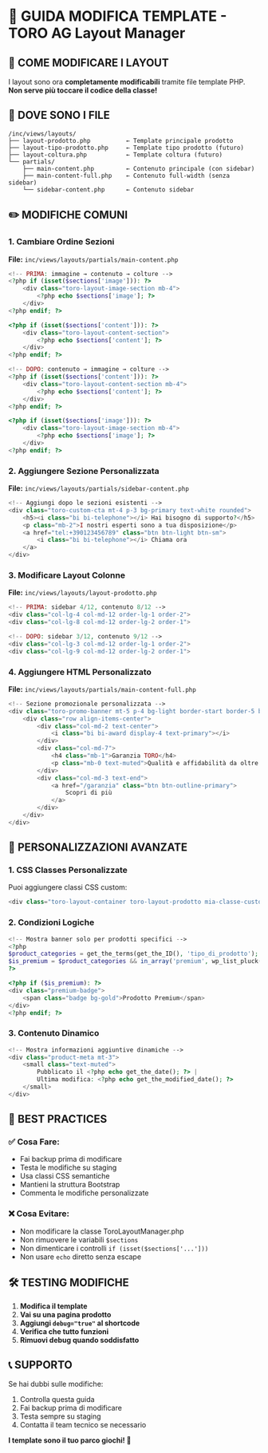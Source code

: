 # 📝 GUIDA MODIFICA TEMPLATE - TORO AG Layout Manager

## 🎯 **COME MODIFICARE I LAYOUT**

I layout sono ora **completamente modificabili** tramite file template PHP.
**Non serve più toccare il codice della classe!**

## 📁 **DOVE SONO I FILE**

```
/inc/views/layouts/
├── layout-prodotto.php          ← Template principale prodotto
├── layout-tipo-prodotto.php     ← Template tipo prodotto (futuro)
├── layout-coltura.php           ← Template coltura (futuro)
└── partials/
    ├── main-content.php         ← Contenuto principale (con sidebar)
    ├── main-content-full.php    ← Contenuto full-width (senza sidebar)
    └── sidebar-content.php      ← Contenuto sidebar
```

## ✏️ **MODIFICHE COMUNI**

### **1. Cambiare Ordine Sezioni**

**File:** `inc/views/layouts/partials/main-content.php`

```php
<!-- PRIMA: immagine → contenuto → colture -->
<?php if (isset($sections['image'])): ?>
    <div class="toro-layout-image-section mb-4">
        <?php echo $sections['image']; ?>
    </div>
<?php endif; ?>

<?php if (isset($sections['content'])): ?>
    <div class="toro-layout-content-section">
        <?php echo $sections['content']; ?>
    </div>
<?php endif; ?>

<!-- DOPO: contenuto → immagine → colture -->
<?php if (isset($sections['content'])): ?>
    <div class="toro-layout-content-section mb-4">
        <?php echo $sections['content']; ?>
    </div>
<?php endif; ?>

<?php if (isset($sections['image'])): ?>
    <div class="toro-layout-image-section mb-4">
        <?php echo $sections['image']; ?>
    </div>
<?php endif; ?>
```

### **2. Aggiungere Sezione Personalizzata**

**File:** `inc/views/layouts/partials/sidebar-content.php`

```php
<!-- Aggiungi dopo le sezioni esistenti -->
<div class="toro-custom-cta mt-4 p-3 bg-primary text-white rounded">
    <h5><i class="bi bi-telephone"></i> Hai bisogno di supporto?</h5>
    <p class="mb-2">I nostri esperti sono a tua disposizione</p>
    <a href="tel:+390123456789" class="btn btn-light btn-sm">
        <i class="bi bi-telephone"></i> Chiama ora
    </a>
</div>
```

### **3. Modificare Layout Colonne**

**File:** `inc/views/layouts/layout-prodotto.php`

```php
<!-- PRIMA: sidebar 4/12, contenuto 8/12 -->
<div class="col-lg-4 col-md-12 order-lg-1 order-2">
<div class="col-lg-8 col-md-12 order-lg-2 order-1">

<!-- DOPO: sidebar 3/12, contenuto 9/12 -->
<div class="col-lg-3 col-md-12 order-lg-1 order-2">
<div class="col-lg-9 col-md-12 order-lg-2 order-1">
```

### **4. Aggiungere HTML Personalizzato**

**File:** `inc/views/layouts/partials/main-content-full.php`

```php
<!-- Sezione promozionale personalizzata -->
<div class="toro-promo-banner mt-5 p-4 bg-light border-start border-5 border-primary">
    <div class="row align-items-center">
        <div class="col-md-2 text-center">
            <i class="bi bi-award display-4 text-primary"></i>
        </div>
        <div class="col-md-7">
            <h4 class="mb-1">Garanzia TORO</h4>
            <p class="mb-0 text-muted">Qualità e affidabilità da oltre 50 anni</p>
        </div>
        <div class="col-md-3 text-end">
            <a href="/garanzia" class="btn btn-outline-primary">
                Scopri di più
            </a>
        </div>
    </div>
</div>
```

## 🎨 **PERSONALIZZAZIONI AVANZATE**

### **1. CSS Classes Personalizzate**

Puoi aggiungere classi CSS custom:

```php
<div class="toro-layout-container toro-layout-prodotto mia-classe-custom">
```

### **2. Condizioni Logiche**

```php
<!-- Mostra banner solo per prodotti specifici -->
<?php 
$product_categories = get_the_terms(get_the_ID(), 'tipo_di_prodotto');
$is_premium = $product_categories && in_array('premium', wp_list_pluck($product_categories, 'slug'));
?>

<?php if ($is_premium): ?>
<div class="premium-badge">
    <span class="badge bg-gold">Prodotto Premium</span>
</div>
<?php endif; ?>
```

### **3. Contenuto Dinamico**

```php
<!-- Mostra informazioni aggiuntive dinamiche -->
<div class="product-meta mt-3">
    <small class="text-muted">
        Pubblicato il <?php echo get_the_date(); ?> | 
        Ultima modifica: <?php echo get_the_modified_date(); ?>
    </small>
</div>
```

## 🚀 **BEST PRACTICES**

### **✅ Cosa Fare:**
- Fai backup prima di modificare
- Testa le modifiche su staging
- Usa classi CSS semantiche
- Mantieni la struttura Bootstrap
- Commenta le modifiche personalizzate

### **❌ Cosa Evitare:**
- Non modificare la classe ToroLayoutManager.php
- Non rimuovere le variabili `$sections`
- Non dimenticare i controlli `if (isset($sections['...']))`
- Non usare `echo` diretto senza escape

## 🛠️ **TESTING MODIFICHE**

1. **Modifica il template**
2. **Vai su una pagina prodotto**
3. **Aggiungi `debug="true"` al shortcode**
4. **Verifica che tutto funzioni**
5. **Rimuovi debug quando soddisfatto**

## 📞 **SUPPORTO**

Se hai dubbi sulle modifiche:
1. Controlla questa guida
2. Fai backup prima di modificare
3. Testa sempre su staging
4. Contatta il team tecnico se necessario

**I template sono il tuo parco giochi! 🎨**
